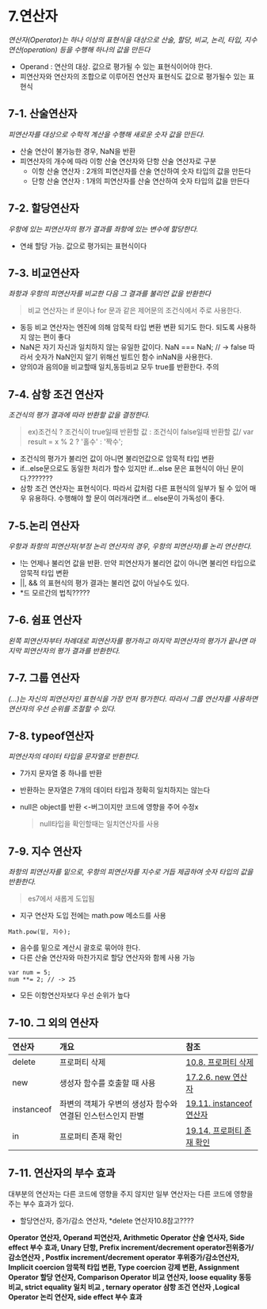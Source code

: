 # 7.연산자

*연산자(Operator)는 하나 이상의 표현식을 대상으로 산술, 할당, 비교, 논리, 타입, 지수 연산(operation) 등을 수행해 하나의 값을 만든다*



- Operand : 연산의 대상. 값으로 평가될 수 있는 표현식이어야 한다.
- 피연산자와 연산자의 조합으로 이루어진 연산자 표현식도 값으로 평가될수 있는 표현식

## 7-1. 산술연산자

 *피연산자를 대상으로 수학적 계산을 수행해 새로운 숫자 값을 만든다.*

- 산술 연산이 불가능한 경우, NaN을 반환
- 피연산자의 개수에 따라 이항 산술 연산자와 단항 산술 연산자로 구분
  - 이항 산술 연산자 : 2개의 피연산자를 산술 연산하여 숫자 타입의 값을 만든다
  - 단항 산술 연산자 : 1개의 피연산자를 산술 연산하여 숫자 타입의 값을 만든다



## 7-2. 할당연산자

*우항에 있는 피연산자의 평가 결과를 좌항에 있는 변수에 할당한다.*

- 연쇄 할당 가능. 값으로 평가되는 표현식이다



## 7-3. 비교연산자

*좌항과 우항의 피연산자를 비교한 다음 그 결과를 불리언 값을 반환한다*

> 비교 연산자는 if 문이나 for 문과 같은 제어문의 조건식에서 주로 사용한다.

- 동등 비교 연산자는 엔진에 의해 암묵적 타입 변환 변환 되기도 한다. 되도록 사용하지 않는 편이 좋다
- NaN은 자기 자신과 일치하지 않는 유일한 값이다. NaN === NaN; // -> false 따라서 숫자가 NaN인지 알기 위해선 빌트인 함수 inNaN을 사용한다.
- 양의0과 음의0을 비교할때 일치,동등비교 모두 true를 반환한다. 주의



## 7-4. 삼항 조건 연산자

*조건식의 평가 결과에 따라 반환할 값을 결정한다.*

> ex)조건식 ? 조건식이 true일때 반환할 값 : 조건식이 false일때 반환할 값/ var result = x % 2 ? '홀수' : '짝수';

- 조건식의 평가가 불리언 값이 아니면 불리언값으로 암묵적 타입 변환
- if...else문으로도 동일한 처리가 할수 있지만 if...else 문은 표현식이 아닌 문이다.???????
- 삼항 조건 연산자는 표현식이다. 따라서 값처럼 다른 표현식의 일부가 될 수 있어 매우 유용하다. 수행해야 할 문이 여러개라면 if... else문이 가독성이 좋다.



## 7-5.논리 연산자

*우항과 좌항의 피연산자(부정 논리 연산자의 경우, 우항의 피연산자)를 논리 연산한다.*

- !는 언제나 불리언 값을 반환. 만약 피연산자가 불리언 값이 아니면 불리언 타입으로 암묵적 타입 변환
- ||, && 의 표현식의 평가 결과는 불리언 값이 아닐수도 있다.
- *드 모르간의 법칙?????



## 7-6. 쉼표 연산자

*왼쪽 피연산자부터 차례대로 피연산자를 평가하고 마지막 피연산자의 평가가 끝나면 마지막 피연산자의 평가 결과를 반환한다.*



## 7-7. 그룹 연산자

*(…)는 자신의 피연산자인 표현식을 가장 먼저 평가한다. 따라서 그룹 연산자를 사용하면 연산자의 우선 순위를 조절할 수 있다.*



## 7-8. typeof연산자

*피연산자의 데이터 타입을 문자열로 반환한다.*

- 7가지 문자열 중 하나를 반환

- 반환하는 문자열은 7개의 데이터 타입과 정확히 일치하지는 않는다

- null은 object를 반환 <-버그이지만 코드에 영향을 주어 수정x

  > null타입을 확인할때는 일치연산자를 사용



## 7-9. 지수 연산자

*좌항의 피연산자를 밑으로, 우항의 피연산자를 지수로 거듭 제곱하여 숫자 타입의 값을 반환한다.*

> es7에서 새롭게 도입됨

- 지구 연산자 도입 전에는 math.pow 메소드를 사용

```
Math.pow(밑, 지수);  
```

- 음수를 밑으로 계산시 괄호로 묶어야 한다.
- 다른 산술 연산자와 마찬가지로 할당 연산자와 함께 사용 가능

```
var num = 5;
num **= 2; // -> 25
```

- 모든 이항연산자보다 우선 순위가 높다



## 7-10. 그 외의 연산자

| 연산자     | 개요                                                        | 참조                                                         |
| :--------- | :---------------------------------------------------------- | :----------------------------------------------------------- |
| delete     | 프로퍼티 삭제                                               | [10.8. 프로퍼티 삭제](https://poiemaweb.com/fastcampus/object-literal#8-프로퍼티-삭제) |
| new        | 생성자 함수를 호출할 때 사용                                | [17.2.6. new 연산자](https://poiemaweb.com/fastcampus/constructor#26-new-연산자) |
| instanceof | 좌변의 객체가 우변의 생성자 함수와 연결된 인스턴스인지 판별 | [19.11. instanceof 연산자](https://poiemaweb.com/fastcampus/prototype#11-instanceof-연산자) |
| in         | 프로퍼티 존재 확인                                          | [19.14. 프로퍼티 존재 확인](https://poiemaweb.com/fastcampus/prototype#14-프로퍼티-존재-확인) |



## 7-11. 연산자의 부수 효과

대부분의 연산자는 다른 코드에 영향을 주지 않지만 일부 연산자는 다른 코드에 영향을 주는 부수 효과가 있다.

- 할당연산자, 증가/감소 연산자, *delete 연산자10.8참고????

**Operator 연산자, Operand 피연산자, Arithmetic Operator 산술 연사자, Side effect 부수 효과, Unary 단항, Prefix increment/decrement operator전위증가/감소연산자 , Postfix increment/decrement operator 후위증가/감소연산자, Implicit coercion 암묵적 타입 변환, Type coercion 강제 변환, Assignment Operator 할당 연산자, Comparison Operator 비교 연산자, loose equality 동등 비교, strict equality 일치 비교 , ternary operator 삼항 조건 연산자 ,Logical Operator 논리 연산자, side effect 부수 효과**